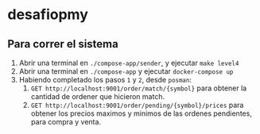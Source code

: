 # desafiopmy

## Para correr el sistema
1. Abrir una terminal en `./compose-app/sender`, y ejecutar `make level4`
2. Abrir una terminal en `./compose-app` y ejecutar `docker-compose up`
3. Habiendo completado los pasos `1` y `2`, desde `posman`:
   1. `GET http://localhost:9001/order/match/{symbol}` para obtener la cantidad de ordener que hicieron match.
   2. `GET http://localhost:9001/order/pending/{symbol}/prices` para obtener los precios maximos y minimos de las ordenes pendientes, para compra y venta.